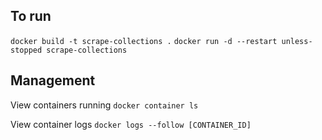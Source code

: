 ## To run

`docker build -t scrape-collections .`
`docker run -d --restart unless-stopped scrape-collections`

## Management

View containers running
`docker container ls`

View container logs
`docker logs --follow [CONTAINER_ID]`
